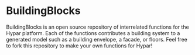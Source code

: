 # BuildingBlocks
BuildingBlocks is an open source repository of interrelated functions for the Hypar platform.
Each of the functions contributes a building system to a generated model such as a building envelope, a facade, or floors.
Feel free to fork this repository to make your own functions for Hypar!
